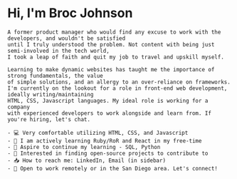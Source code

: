 # **Hi, I'm Broc Johnson**

    A former product manager who would find any excuse to work with the developers, and wouldn't be satisfied 
    until I truly understood the problem. Not content with being just semi-involved in the tech world, 
    I took a leap of faith and quit my job to travel and upskill myself.

    Learning to make dynamic websites has taught me the importance of strong fundamentals, the value
    of simple solutions, and an allergy to an over-reliance on frameworks.
    I'm currently on the lookout for a role in front-end web development, ideally writing/maintaining 
    HTML, CSS, Javascript languages. My ideal role is working for a company 
    with experienced developers to work alongside and learn from. If you're hiring, let's chat.

    - 💻 Very comfortable utilizing HTML, CSS, and Javascript
    - 🍎 I am actively learning Ruby/RoR and React in my free-time
    - 💭 Aspire to continue my learning - SQL, Python
    - 🌉 Interested in finding open-source projects to contribute to
    - 📥 How to reach me: LinkedIn, Email (in sidebar)
    - 📣 Open to work remotely or in the San Diego area. Let's connect! 

<!--
**dwaynethebroc/dwaynethebroc** is a ✨ _special_ ✨ repository because its `README.md` (this file) appears on your GitHub profile.

Here are some ideas to get you started:

- 🔭 I’m currently working on ...
- 🌱 I’m currently learning ...
- 👯 I’m looking to collaborate on ...
- 🤔 I’m looking for help with ...
- 💬 Ask me about ...
- 📫 How to reach me: ...
- 😄 Pronouns: ...
- ⚡ Fun fact: ...
-->

